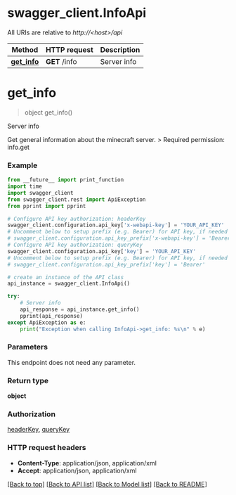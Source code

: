 # swagger_client.InfoApi

All URIs are relative to *http://&lt;host&gt;/api*

Method | HTTP request | Description
------------- | ------------- | -------------
[**get_info**](InfoApi.md#get_info) | **GET** /info | Server info


# **get_info**
> object get_info()

Server info

Get general information about the minecraft server.  > Required permission: info.get 

### Example 
```python
from __future__ import print_function
import time
import swagger_client
from swagger_client.rest import ApiException
from pprint import pprint

# Configure API key authorization: headerKey
swagger_client.configuration.api_key['x-webapi-key'] = 'YOUR_API_KEY'
# Uncomment below to setup prefix (e.g. Bearer) for API key, if needed
# swagger_client.configuration.api_key_prefix['x-webapi-key'] = 'Bearer'
# Configure API key authorization: queryKey
swagger_client.configuration.api_key['key'] = 'YOUR_API_KEY'
# Uncomment below to setup prefix (e.g. Bearer) for API key, if needed
# swagger_client.configuration.api_key_prefix['key'] = 'Bearer'

# create an instance of the API class
api_instance = swagger_client.InfoApi()

try: 
    # Server info
    api_response = api_instance.get_info()
    pprint(api_response)
except ApiException as e:
    print("Exception when calling InfoApi->get_info: %s\n" % e)
```

### Parameters
This endpoint does not need any parameter.

### Return type

**object**

### Authorization

[headerKey](../README.md#headerKey), [queryKey](../README.md#queryKey)

### HTTP request headers

 - **Content-Type**: application/json, application/xml
 - **Accept**: application/json, application/xml

[[Back to top]](#) [[Back to API list]](../README.md#documentation-for-api-endpoints) [[Back to Model list]](../README.md#documentation-for-models) [[Back to README]](../README.md)

